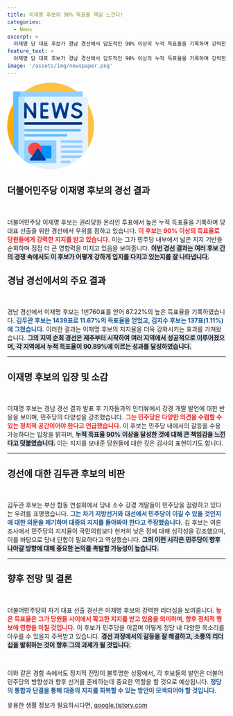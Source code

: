 ```yaml
---
title: 이재명 후보의 90% 득표율 책임 느낀다!
categories:
  - News
excerpt: >
  이재명 당 대표 후보가 경남 경선에서 압도적인 90% 이상의 누적 득표율을 기록하며 강력한 지지를 받고 있다. 민주당의 다양성을 강조한 그는 당원들의 기대에 책임감을 느낀다고 밝혔다. 클릭해서 더 많은 이야기 확인하세요!
feature_text: >
  이재명 당 대표 후보가 경남 경선에서 압도적인 90% 이상의 누적 득표율을 기록하며 강력한 지지를 받고 있다. 민주당의 다양성을 강조한 그는 당원들의 기대에 책임감을 느낀다고 밝혔다. 클릭해서 더 많은 이야기 확인하세요!
image: '/assets/img/newspaper.png'
---
```


<p><img src="/assets/img/newspaper.png" alt="kimp 속보" /></p>

<h2 data-ke-size="size26">더불어민주당 이재명 후보의 경선 결과</h2>

<p data-ke-size="size16">&nbsp;</p>

<p>더불어민주당 이재명 후보는 권리당원 온라인 투표에서 높은 누적 득표율을 기록하며 당 대표 선출을 위한 경선에서 우위를 점하고 있습니다. <b><span style="color: #ee2323;">이 후보는 90% 이상의 득표율로 당원들에게 강력한 지지를 받고 있습니다.</span></b> 이는 그가 민주당 내부에서 넓은 지지 기반을 순회하며 점점 더 큰 영향력을 미치고 있음을 보여줍니다. <b><span style="background-color: #21538527;">이번 경선 결과는 여러 후보 간의 경쟁 속에서도 이 후보가 어떻게 강하게 입지를 다지고 있는지를 잘 나타냅니다.</span></b> </p>

<!-- 경선 과정 및 투표 결과에 대한 자세한 설명 -->

<h2 data-ke-size="size26">경남 경선에서의 주요 결과</h2>

<p data-ke-size="size16">&nbsp;</p>

<p>경남 경선에서 이재명 후보는 1만760표를 얻어 87.22%의 높은 득표율을 기록하였습니다. <b><span style="color: #1a5490;">김두관 후보는 1439표로 11.67%의 득표율을 얻었고, 김지수 후보는 137표(1.11%)에 그쳤습니다.</span></b> 이러한 결과는 이재명 후보의 지지율을 더욱 강화시키는 효과를 가져왔습니다. <b><span style="background-color: #21538527;">그의 지역 순회 경선은 제주부터 시작하여 여러 지역에서 성공적으로 이루어졌으며, 각 지역에서 누적 득표율이 90.89%에 이르는 성과를 달성하였습니다.</span></b></p>

<hr>

<!-- 이재명 후보의 입장 및 발표 내용 -->

<h2 data-ke-size="size26">이재명 후보의 입장 및 소감</h2>

<p data-ke-size="size16">&nbsp;</p>

<p>이재명 후보는 경남 경선 결과 발표 후 기자들과의 인터뷰에서 강경 개딸 발언에 대한 반응을 보이며, 민주당의 다양성을 강조했습니다. <b><span style="color: #ee2323;">그는 민주당은 다양한 의견을 수렴할 수 있는 정치적 공간이어야 한다고 언급했습니다.</span></b> 이 후보는 민주당 내에서의 갈등을 수용 가능하다는 입장을 밝히며, <b><span style="background-color: #21538527;">누적 득표율 90% 이상을 달성한 것에 대해 큰 책임감을 느낀다고 덧붙였습니다.</span></b> 이는 지지를 보내준 당원들에 대한 깊은 감사의 표현이기도 합니다.</p>

<hr>

<!-- 김두관 후보의 말과 민주당 내부의 시각 -->

<h2 data-ke-size="size26">경선에 대한 김두관 후보의 비판</h2>

<p data-ke-size="size16">&nbsp;</p>

<p>김두관 후보는 부산 합동 연설회에서 당내 소수 강경 개딸들이 민주당을 점령하고 있다는 우려를 표명했습니다. <b><span style="color: #1a5490;">그는 차기 지방선거와 대선에서 민주당이 이길 수 있을 것인지에 대한 의문을 제기하며 대중의 지지를 돌아봐야 한다고 주장했습니다.</span></b> 김 후보는 여론 조사에서 민주당의 지지율이 국민의힘보다 현저히 낮은 점에 대해 심각성을 강조했으며, 이를 바탕으로 당내 단합이 필요하다고 역설했습니다. <b><span style="background-color: #21538527;">그의 이런 시각은 민주당이 향후 나아갈 방향에 대해 중요한 논의를 촉발할 가능성이 높습니다.</span></b></p>

<hr>

<!-- 결론 및 향후 전망 -->

<h2 data-ke-size="size26">향후 전망 및 결론</h2>

<p data-ke-size="size16">&nbsp;</p>

<p>더불어민주당의 차기 대표 선출 경선은 이재명 후보의 강력한 리더십을 보여줍니다. <b><span style="color: #ee2323;">높은 득표율은 그가 당원들 사이에서 확고한 지지를 받고 있음을 의미하며, 향후 정치적 행보에 영향을 미칠 것입니다.</span></b> 이 후보가 민주당을 이끌며 어떻게 정당 내 다양한 목소리를 아우를 수 있을지 주목받고 있습니다. <b><span style="background-color: #21538527;">경선 과정에서의 갈등을 잘 해결하고, 소통의 리더십을 발휘하는 것이 향후 그의 과제가 될 것입니다.</span></b></p>

<p data-ke-size="size16">&nbsp;</p>

<p>이와 같은 경합 속에서도 정치적 전망이 불투명한 상황에서, 각 후보들의 발언은 더불어민주당의 방향성과 향후 선거를 준비하는데 중요한 역할을 할 것으로 예상됩니다. <b><span style="color: #1a5490;">정당의 통합과 단결을 통해 대중의 지지를 회복할 수 있는 방안이 모색되어야 할 것입니다.</span></b></p>
유용한 생활 정보가 필요하시다면, <a href="https://qoogle.tistory.com" rel="dofollow">qoogle.tistory.com</a>


